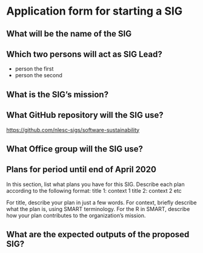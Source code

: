 # Application form for starting a SIG


## What will be the name of the SIG
<!--  help text goes here  -->

## Which two persons will act as SIG Lead?
<!--  help text goes here  -->
- person the first
- person the second

## What is the SIG’s mission?
<!--  help text goes here  -->

## What GitHub repository will the SIG use?
<!--  help text goes here  -->
https://github.com/nlesc-sigs/software-sustainability

## What Office group will the SIG use?
<!--  help text goes here  -->

## Plans for period until end of April 2020
<!--  help text goes here  -->
In this section, list what plans you have for this SIG. Describe each plan according to the following format: 
title 1: context 1
title 2: context 2
etc

For title, describe your plan in just a few words. For context, briefly describe what the plan is, using SMART terminology. For the R in SMART, describe how your plan contributes to the organization’s mission.

## What are the expected outputs of the proposed SIG?
<!--  help text goes here  -->


